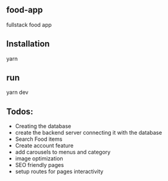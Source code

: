 ## food-app
fullstack food app

## Installation
yarn

## run
yarn dev

## Todos:
- Creating the database
- create the backend server connecting it with the database
- Search Food items
- Create account feature
- add carousels to menus and category
- image optimization
- SEO friendly pages
- setup routes for pages interactivity
